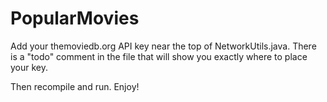 # PopularMovies

Add your themoviedb.org API key near the top of NetworkUtils.java.  There is a "todo" comment in the file that will show you exactly where to place your key.

Then recompile and run.
Enjoy!